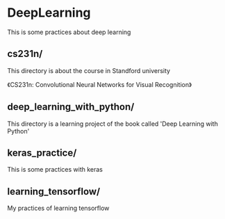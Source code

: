 DeepLearning
===


This is some practices about deep learning


## cs231n/

This directory is about the course in Standford university

《CS231n: Convolutional Neural Networks for Visual Recognition》


## deep_learning_with_python/


This directory is a learning project of the book called 'Deep Learning with Python'


## keras_practice/

This is some practices with keras


## learning_tensorflow/

My practices of learning tensorflow